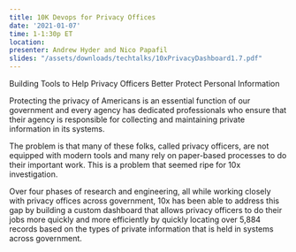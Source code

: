 ```yaml
---
title: 10K Devops for Privacy Offices
date: '2021-01-07'
time: 1-1:30p ET
location:
presenter: Andrew Hyder and Nico Papafil
slides: "/assets/downloads/techtalks/10xPrivacyDashboard1.7.pdf"
---
```


Building Tools to Help Privacy Officers Better Protect Personal Information

Protecting the privacy of Americans is an essential function of our government and every agency has dedicated professionals who ensure that their agency is responsible for collecting and maintaining private information in its systems.

The problem is that many of these folks, called privacy officers, are not equipped with modern tools and many rely on paper-based processes to do their important work. This is a problem that seemed ripe for 10x investigation.

Over four phases of research and engineering, all while working closely with privacy offices across government, 10x has been able to address this gap by building a custom dashboard that allows privacy officers to do their jobs more quickly and more efficiently by quickly locating over 5,884 records based on the types of private information that is held in systems across government.

